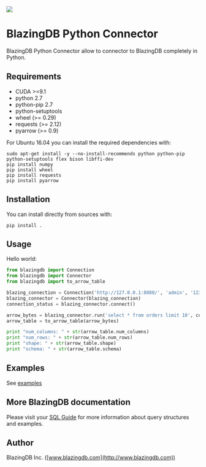 ![](http://www.blazingdb.com/images/Logo_Blazing_verde.png)

# BlazingDB Python Connector

BlazingDB Python Connector allow to connector to BlazingDB completely in Python.

## Requirements

- CUDA >=9.1
- python 2.7
- python-pip 2.7
- python-setuptools
- wheel (>= 0.29)
- requests (>= 2.12)
- pyarrow (>= 0.9)

For Ubuntu 16.04 you can install the required dependencies with:

```shell-script
sudo apt-get install -y --no-install-recommends python python-pip python-setuptools flex bison libffi-dev
pip install numpy
pip install wheel
pip install requests
pip install pyarrow
```

## Installation

You can install directly from sources with:

```shell-script
pip install .
```

## Usage

Hello world:

```py
from blazingdb import Connection
from blazingdb import Connector
from blazingdb import to_arrow_table

blazing_connection = Connection('http://127.0.0.1:8080/', 'admin', '123456', 'database_name')
blazing_connector = Connector(blazing_connection)
connection_status = blazing_connector.connect()

arrow_bytes = blazing_connector.run('select * from orders limit 10', connection_status)
arrow_table = to_arrow_table(arrow_bytes)

print "num_columns: " + str(arrow_table.num_columns)
print "num_rows: " + str(arrow_table.num_rows)
print "shape: " + str(arrow_table.shape)
print "schema: " + str(arrow_table.schema)
```

## Examples
See [examples](examples)

## More BlazingDB documentation
Please visit your [SQL Guide](https://blazingdb.readme.io/docs/blazingdb-sql-guide) for more information about query structures and examples.

## Author

BlazingDB Inc. ([www.blazingdb.com](http://www.blazingdb.com))
